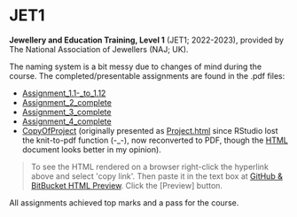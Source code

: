 # JET1
__Jewellery and Education Training, Level 1__ (JET1; 2022-2023), provided by The
National Association of Jewellers (NAJ; UK).

The naming system is a bit messy due to changes of mind during the course.
The completed/presentable assignments are found in the .pdf files:

- [Assignment_1.1-_to_1.12](Assignment_1.1-_to_1.12.pdf)
- [Assignment_2_complete](Assignment_2_complete.pdf)
- [Assignment_3_complete](Assignment_3_complete.pdf)
- [Assignment_4_complete](Assignment_4_complete.pdf)
- [CopyOfProject](CopyOfProject.pdf) (originally presented as [Project.html](Project.html) 
since RStudio lost the knit-to-pdf function (-_-), now reconverted to PDF, though 
the [HTML](Project.html) document looks better in my opinion).

>To see the HTML rendered on a browser right-click the hyperlink above and select 'copy link'.
>Then paste it in the text box at [GitHub & BitBucket HTML Preview](https://htmlpreview.github.io/). Click the [Preview] button.

All assignments achieved top marks and a pass for the course.

